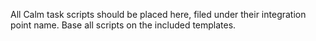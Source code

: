 All Calm task scripts should be placed here, filed under their integration point name.
Base all scripts on the included templates.